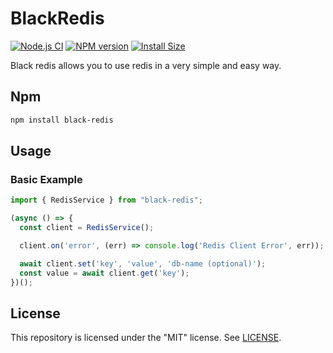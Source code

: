 # BlackRedis
[![Node.js CI](https://github.com/NessWayne/black-redis/actions/workflows/main.yml/badge.svg)](https://github.com/NessWayne/black-redis/actions/workflows/main.yml) [![NPM version](https://img.shields.io/npm/v/black-redis.svg)](https://www.npmjs.com/package/black-redis) [![Install Size](https://packagephobia.com/badge?p=black-redis)](https://packagephobia.com/result?p=black-redis)

Black redis allows you to use redis in a very simple and easy way.

Npm
------------

```bash
npm install black-redis
```


## Usage

### Basic Example

```typescript
import { RedisService } from "black-redis";

(async () => {
  const client = RedisService();

  client.on('error', (err) => console.log('Redis Client Error', err));

  await client.set('key', 'value', 'db-name (optional)');
  const value = await client.get('key');
})();
```



## License

This repository is licensed under the "MIT" license. See [LICENSE](LICENSE).
